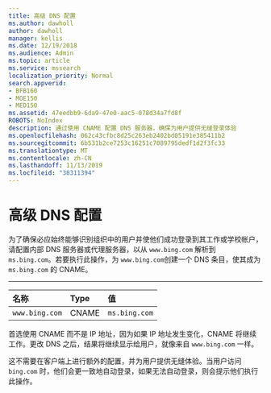 ```yaml
---
title: 高级 DNS 配置
ms.author: dawholl
author: dawholl
manager: kellis
ms.date: 12/19/2018
ms.audience: Admin
ms.topic: article
ms.service: mssearch
localization_priority: Normal
search.appverid:
- BFB160
- MOE150
- MED150
ms.assetid: 47eedbb9-6da9-47e0-aac5-078d34a7fd8f
ROBOTS: NoIndex
description: 通过使用 CNAME 配置 DNS 服务器，确保为用户提供无缝登录体验
ms.openlocfilehash: 062c43cfbc8d25c263eb2402bd05191e385411b2
ms.sourcegitcommit: 6b531b2ce7253c16251c7089795dedf1d2f3fc33
ms.translationtype: MT
ms.contentlocale: zh-CN
ms.lasthandoff: 11/13/2019
ms.locfileid: "38311394"
---
```

# <a name="advanced-dns-configuration"></a>高级 DNS 配置

为了确保必应始终能够识别组织中的用户并使他们成功登录到其工作或学校帐户，请配置内部 DNS 服务器或代理服务器，以从 `www.bing.com` 解析到 `ms.bing.com`。若要执行此操作，为 `www.bing.com`创建一个 DNS 条目，使其成为 `ms.bing.com` 的 CNAME。
  
****

|**名称**|**Type**|**值**|
|:-----|:-----|:-----|
|`www.bing.com`  <br/> |CNAME  <br/> |`ms.bing.com`  <br/> |
   
首选使用 CNAME 而不是 IP 地址，因为如果 IP 地址发生变化，CNAME 将继续工作。更改 DNS 之后，结果将继续显示给用户，就像来自 `www.bing.com` 一样。 
  
这不需要在客户端上进行额外的配置，并为用户提供无缝体验。当用户访问 `bing.com` 时，他们会更一致地自动登录，如果无法自动登录，则会提示他们执行此操作。
